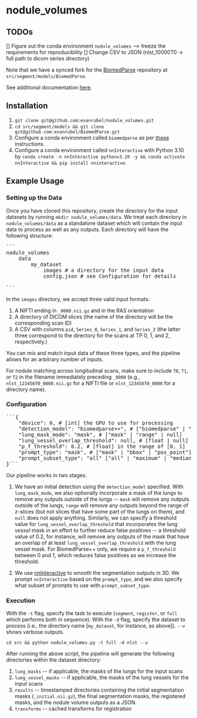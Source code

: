 # nodule_volumes

## TODOs
[] Figure out the conda environment `nodule_volumes` --> freeze the requirements for reproducibility
[] Change CSV to JSON (nlst_10000T0 -> full path to dicom series directory)

Note that we have a synced fork for the [BiomedParse](https://github.com/evanrubel/BiomedParse) repository at `src/segment/models/BiomedParse`.

See additional documentation [here](https://docs.google.com/document/d/1My76WuBxeqBuQXIBevDKrWPAox0fJdXXWl1wikzfgds/edit?usp=sharing).


## Installation

1. `git clone git@github.com:evanrubel/nodule_volumes.git`
2. `cd src/segment/models && git clone git@github.com:evanrubel/BiomedParse.git`
3. Configure a conda environment called `biomedparse` as per [these](https://github.com/microsoft/BiomedParse?tab=readme-ov-file#installation) instructions.
4. Configure a conda environment called `nnInteractive` with Python 3.10 by `conda create -n nnInteractive python=3.10 -y && conda activate nnInteractive && pip install nninteractive`.


## Example Usage

### Setting up the Data

Once you have cloned this repository, create the directory for the input datasets by running `mkdir nodule_volumes/data`. We treat each directory in `nodule_volumes/data` as a standalone dataset which will contain the input data to process as well as any outputs. Each directory will have the following structure:

<pre>
```
nodule_volumes
    data
        my_dataset
            images # a directory for the input data
            config.json # see Configuration for details

```
</pre>

In the `images` directory, we accept three valid input formats:

1. A NIFTI ending in `_0000.nii.gz` and in the RAS orientation
2. A directory of DICOM slices (the name of the directory will be the corresponding scan ID)
3. A CSV with columns `pid`, `Series_0`, `Series_1`, and `Series_2` (the latter three correspond to the directory for the scans at TP 0, 1, and 2, respectively.)

You can mix and match input data of these three types, and the pipeline allows for an arbitrary number of inputs.

For nodule matching across longitudinal scans, make sure to include `T0`, `T1`, or `T2` in the filename immediately preceding `_0000` (e.g., `nlst_123456T0_0000.nii.gz` for a NIFTI file or `nlst_123456T0_0000` for a directory name).

### Configuration

<pre>
```{
    "device": 0, # [int] the GPU to use for processing
    "detection_model": "biomedparse++", # ["biomedparse" | "biomedparse++" | "total_segmentator"]
    "lung_mask_mode": "mask", # ["mask" | "range" | null]
    "lung_vessel_overlap_threshold": null, # [float | null] in the range of [0, 1]
    "p_f_threshold": 0.2, # [float] in the range of [0, 1]
    "prompt_type": "mask", # ["mask" | "bbox" | "pos_point"]
    "prompt_subset_type": "all" ["all" | "maximum" | "median"]
}```
</pre>

Our pipeline works in two stages.

1. We have an initial detection using the `detection_model` specified. With `lung_mask_mode`, we also optionally incorporate a mask of the lungs to remove any outputs outside of the lungs -- `mask` will remove any outputs outside of the lungs, `range` will remove any outputs beyond the range of z-slices (but not slices that have some part of the lungs on them), and `null` does not apply anything. Similarly, we can specify a threshold value for `lung_vessel_overlap_threshold` that incorporates the lung *vessel* mask in an effort to further reduce false positives -- a threshold value of 0.2, for instance, will remove any outputs of the mask that have an overlap of at least `lung_vessel_overlap_threshold` with the lung vessel mask. For BiomedParse++ only, we require a `p_f_threshold` between 0 and 1, which reduces false positives as we increase the threshold.

2. We use [nnInteractive](https://github.com/MIC-DKFZ/nnInteractive) to smooth the segmentation outputs in 3D. We prompt `nnInteractive` based on the `prompt_type`, and we also specify what subset of prompts to use with `prompt_subset_type`.

### Execution

With the `-t` flag, specify the task to execute (`segment`, `register`, or `full` which performs both in sequence). With the `-d` flag, specify the dataset to process (i.e., the directory name [`my_dataset`, for instance, as above]). `--v` shows verbose outputs.

`cd src && python nodule_volumes.py -t full -d nlst --v`

After running the above script, the pipeline will generate the following directories within the dataset directory:

1. `lung_masks` -- if applicable, the masks of the lungs for the input scans
2. `lung_vessel_masks` -- if applicable, the masks of the lung vessels for the input scans
3. `results` -- timestamped directories containing the initial segmentation masks (`_initial.nii.gz`), the final segmentation masks, the registered masks, and the nodule volume outputs as a JSON.
4. `transforms` -- cached transforms for registration